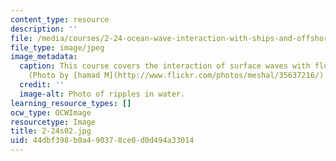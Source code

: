 ```yaml
---
content_type: resource
description: ''
file: /media/courses/2-24-ocean-wave-interaction-with-ships-and-offshore-energy-systems-13-022-spring-2002/44dbf398b0a490378ce0d0d494a33014_2-24s02.jpg
file_type: image/jpeg
image_metadata:
  caption: This course covers the interaction of surface waves with floating bodies.
    (Photo by [hamad M](http://www.flickr.com/photos/meshal/35637216/) on Flickr.)
  credit: ''
  image-alt: Photo of ripples in water.
learning_resource_types: []
ocw_type: OCWImage
resourcetype: Image
title: 2-24s02.jpg
uid: 44dbf398-b0a4-9037-8ce0-d0d494a33014
---
```


